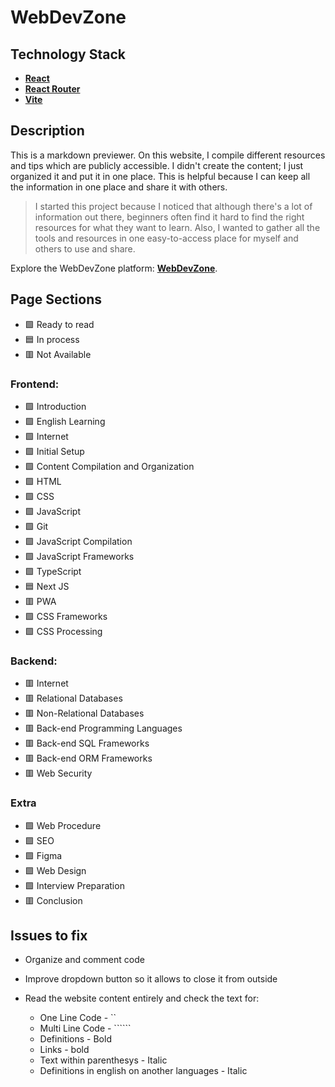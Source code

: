 # WebDevZone

## Technology Stack

-   **[React](https://react.dev/)**
-   **[React Router](https://reactrouter.com/en/main)**
-   **[Vite](https://vitejs.dev/)**

## Description

This is a markdown previewer. On this website, I compile different resources and tips which are publicly accessible. I didn't create the content; I just organized it and put it in one place. This is helpful because I can keep all the information in one place and share it with others.

> I started this project because I noticed that although there's a lot of information out there, beginners often find it hard to find the right resources for what they want to learn. Also, I wanted to gather all the tools and resources in one easy-to-access place for myself and others to use and share.

Explore the WebDevZone platform: **[WebDevZone](https://webdevzone.adamaliweb.com/)**.

## Page Sections

-   🟩 Ready to read
-   🟦 In process
-   🟥 Not Available

### Frontend:

-   🟩 Introduction
-   🟩 English Learning
-   🟩 Internet
-   🟩 Initial Setup
-   🟩 Content Compilation and Organization
-   🟩 HTML
-   🟩 CSS
-   🟩 JavaScript
-   🟩 Git
-   🟩 JavaScript Compilation
-   🟩 JavaScript Frameworks
-   🟩 TypeScript
-   🟦 Next JS
-   🟥 PWA
-   🟩 CSS Frameworks
-   🟩 CSS Processing

### Backend:

-   🟥 Internet
-   🟥 Relational Databases
-   🟥 Non-Relational Databases
-   🟥 Back-end Programming Languages
-   🟥 Back-end SQL Frameworks
-   🟥 Back-end ORM Frameworks
-   🟥 Web Security

### Extra

-   🟩 Web Procedure
-   🟩 SEO
-   🟩 Figma
-   🟩 Web Design
-   🟩 Interview Preparation
-   🟥 Conclusion

## Issues to fix

<!-- -   Change Banner -->

-   Organize and comment code

-   Improve dropdown button so it allows to close it from outside

<!-- -   Fix the tables design -->

-   Read the website content entirely and check the text for:

    -   One Line Code - ``
    -   Multi Line Code - ``````
    -   Definitions - Bold
    -   Links - bold
    -   Text within parenthesys - Italic
    -   Definitions in english on another languages - Italic
